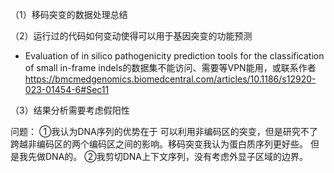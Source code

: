 （1）移码突变的数据处理总结

（2）运行过的代码如何变动使得可以用于基因突变的功能预测







- Evaluation of in silico pathogenicity prediction tools for the classification of small in-frame indels的数据集不能访问、需要等VPN能用，或联系作者
https://bmcmedgenomics.biomedcentral.com/articles/10.1186/s12920-023-01454-6#Sec11




（3）结果分析需要考虑假阳性



问题：
①我认为DNA序列的优势在于 可以利用非编码区的突变，但是研究不了跨越非编码区的两个编码区之间的影响。移码突变我认为蛋白质序列更好些。
但是我先做DNA的。
②我剪切DNA上下文序列，没有考虑外显子区域的边界。